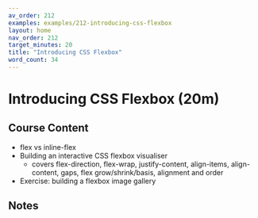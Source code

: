 ```yaml
---
av_order: 212
examples: examples/212-introducing-css-flexbox
layout: home
nav_order: 212
target_minutes: 20
title: "Introducing CSS Flexbox"
word_count: 34
---
```

# Introducing CSS Flexbox (20m)

## Course Content

- flex vs inline-flex
- Building an interactive CSS flexbox visualiser
  - covers flex-direction, flex-wrap, justify-content, align-items, align-content, gaps, flex grow/shrink/basis, alignment and order
- Exercise: building a flexbox image gallery

## Notes













